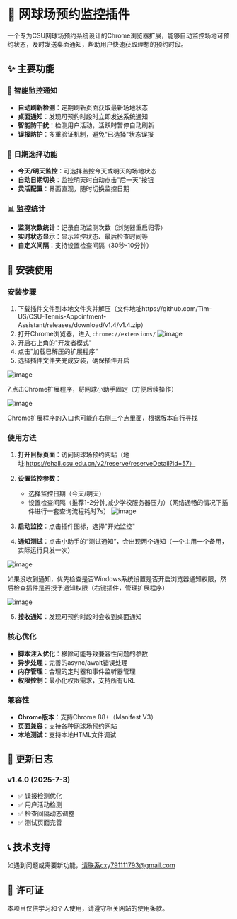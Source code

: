 # 🎾 网球场预约监控插件

一个专为CSU网球场预约系统设计的Chrome浏览器扩展，能够自动监控场地可预约状态，及时发送桌面通知，帮助用户快速获取理想的预约时段。

## ✨ 主要功能

### 🔔 智能监控通知
- **自动刷新检测**：定期刷新页面获取最新场地状态
- **桌面通知**：发现可预约时段时立即发送系统通知
- **智能防干扰**：检测用户活动，活跃时暂停自动刷新
- **误报防护**：多重验证机制，避免"已选择"状态误报

### 📅 日期选择功能
- **今天/明天监控**：可选择监控今天或明天的场地状态
- **自动日期切换**：监控明天时自动点击"后一天"按钮
- **灵活配置**：界面直观，随时切换监控日期

### 📊 监控统计
- **监测次数统计**：记录自动监测次数（浏览器重启归零）
- **实时状态显示**：显示监控状态、最后检查时间等
- **自定义间隔**：支持设置检查间隔（30秒-10分钟）

## 🚀 安装使用

### 安装步骤
1. 下载插件文件到本地文件夹并解压（文件地址https://github.com/Tim-US/CSU-Tennis-Appointment-Assistant/releases/download/v1.4/v1.4.zip）
2. 打开Chrome浏览器，进入 `chrome://extensions/`
![image](https://github.com/user-attachments/assets/41e582c8-a035-41f7-805a-a7d61dd020e3)
4. 开启右上角的"开发者模式"
5. 点击"加载已解压的扩展程序"
6. 选择插件文件夹完成安装，确保插件开启

![image](https://github.com/user-attachments/assets/87bf91df-2f69-47a2-8076-99b2499a5502)

7.点击Chrome扩展程序，将网球小助手固定（方便后续操作）

![image](https://github.com/user-attachments/assets/53c6925c-7453-4404-ae9e-efba8ccde303)

Chrome扩展程序的入口也可能在右侧三个点里面，根据版本自行寻找

### 使用方法
1. **打开目标页面**：访问网球场预约网站（地址:https://ehall.csu.edu.cn/v2/reserve/reserveDetail?id=57）
2. **设置监控参数**：
   - 选择监控日期（今天/明天）
   - 设置检查间隔（推荐1-2分钟,减少学校服务器压力）（网络通畅的情况下插件进行一套查询流程耗时7s）
   ![image](https://github.com/user-attachments/assets/7aed430b-5d2e-4f3c-bcfa-37b229b58a60)

3. **启动监控**：点击插件图标，选择"开始监控"
4. **通知测试**：点击小助手的“测试通知”，会出现两个通知（一个主用一个备用，实际运行只发一次）

![image](https://github.com/user-attachments/assets/f28381ca-9763-4434-814e-cd8d6ae2ce30)

如果没收到通知，优先检查是否Windows系统设置是否开启浏览器通知权限，然后检查插件是否授予通知权限（右键插件，管理扩展程序）

![image](https://github.com/user-attachments/assets/1bca434d-ca35-44dd-bb14-9984ae8372a5)

5. **接收通知**：发现可预约时段时会收到桌面通知

### 核心优化
- **脚本注入优化**：移除可能导致兼容性问题的参数
- **异步处理**：完善的async/await错误处理
- **内存管理**：合理的定时器和事件监听器管理
- **权限控制**：最小化权限需求，支持所有URL

### 兼容性
- **Chrome版本**：支持Chrome 88+（Manifest V3）
- **页面兼容**：支持各种网球场预约网站  
- **本地测试**：支持本地HTML文件调试

## 📝 更新日志
### v1.4.0 (2025-7-3)
- ✅ 误报检测优化
- ✅ 用户活动检测
- ✅ 检查间隔动态调整
- ✅ 测试页面完善

## 📞 技术支持

如遇到问题或需要新功能，请联系cxy791111793@gmail.com


## 📄 许可证
本项目仅供学习和个人使用，请遵守相关网站的使用条款。

